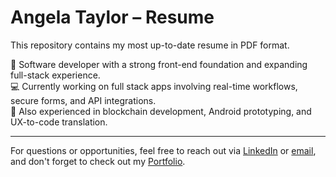 # Angela Taylor – Resume

This repository contains my most up-to-date resume in PDF format.

🧠 Software developer with a strong front-end foundation and expanding full-stack experience.  
💻 Currently working on full stack apps involving real-time workflows, secure forms, and API integrations.  
🔐 Also experienced in blockchain development, Android prototyping, and UX-to-code translation.

---

For questions or opportunities, feel free to reach out via [LinkedIn](https://www.linkedin.com/in/angela-taylor-78430538/) or [email](mailto:hello@angelataylorllc.com), and don't forget to check out my [Portfolio](https://www.angelataylorllc.com/).
